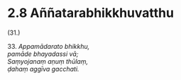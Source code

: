 

# 2.8 Aññatarabhikkhuvatthu



(31.)

33\. _Appamādarato bhikkhu,_  
_pamāde bhayadassi vā;_  
_Saṃyojanaṃ aṇuṃ thūlaṃ,_  
_ḍahaṃ aggīva gacchati._  




